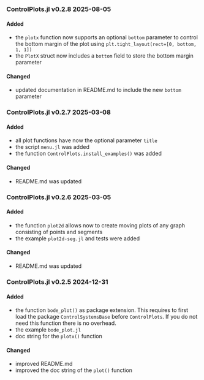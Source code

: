 ### ControlPlots.jl v0.2.8 2025-08-05
#### Added
- the `plotx` function now supports an optional `bottom` parameter to control the bottom margin of the plot using `plt.tight_layout(rect=[0, bottom, 1, 1])`
- the `PlotX` struct now includes a `bottom` field to store the bottom margin parameter
#### Changed
- updated documentation in README.md to include the new `bottom` parameter

### ControlPlots.jl v0.2.7 2025-03-08
#### Added
- all plot functions have now the optional parameter `title`
- the script `menu.jl` was added
- the function `ControlPlots.install_examples()` was added
#### Changed
- README.md was updated

### ControlPlots.jl v0.2.6 2025-03-05
#### Added
- the function `plot2d` allows now to create moving plots of any graph consisting of points and segments
- the example `plot2d-seg.jl` and tests were added
#### Changed
- README.md was updated

### ControlPlots.jl v0.2.5 2024-12-31
#### Added
- the function `bode_plot()` as package extension. This requires to first load the package `ControlSystemsBase` before `ControlPlots`. If you do not need this function there is no overhead.
- the example `bode_plot.jl`
- doc string for the `plotx()` function
#### Changed
- improved README.md
- improved the doc string of the `plot()` function

